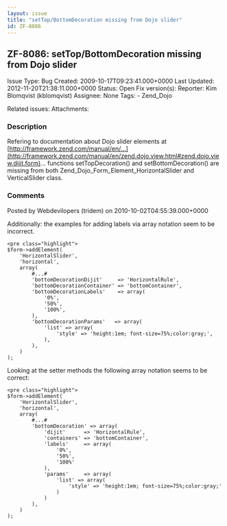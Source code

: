 ```yaml
---
layout: issue
title: "setTop/BottomDecoration missing from Dojo slider"
id: ZF-8086
---
```


ZF-8086: setTop/BottomDecoration missing from Dojo slider
---------------------------------------------------------

 Issue Type: Bug Created: 2009-10-17T09:23:41.000+0000 Last Updated: 2012-11-20T21:38:11.000+0000 Status: Open Fix version(s): 
 Reporter:  Kim Blomqvist (kblomqvist)  Assignee:  None  Tags: - Zend\_Dojo
 
 Related issues: 
 Attachments: 
### Description

Refering to documentation about Dojo slider elements at [http://framework.zend.com/manual/en/…](http://framework.zend.com/manual/en/zend.dojo.view.html#zend.dojo.view.dijit.form)... functions setTopDecoration() and setBottomDecoration() are missing from both Zend\_Dojo\_Form\_Element\_HorizontalSlider and VerticalSlider class.

 

 

### Comments

Posted by Webdevilopers (tridem) on 2010-10-02T04:55:39.000+0000

Additionally: the examples for adding labels via array notation seem to be incorrect.

 
    <pre class="highlight">
    $form->addElement(
        'HorizontalSlider',
        'horizontal',
        array(
            #...#
            'bottomDecorationDijit'     => 'HorizontalRule',
            'bottomDecorationContainer' => 'bottomContainer',
            'bottomDecorationLabels'    => array(
                '0%',
                '50%',
                '100%',
            ),
            'bottomDecorationParams'   => array(
                'list' => array(
                    'style' => 'height:1em; font-size=75%;color:gray;',
                ),
            ),
        )
    );


Looking at the setter methods the following array notation seems to be correct:

 
    <pre class="highlight">
    $form->addElement(
        'HorizontalSlider',
        'horizontal',
        array(
            #...#
            'bottomDecoration' => array(
                'dijit'      => 'HorizontalRule',
                'containers' => 'bottomContainer',
                'labels'     => array(
                    '0%',
                    '50%',
                    '100%'
                ),
                'params'     => array(
                    'list' => array(
                        'style' => 'height:1em; font-size=75%;color:gray;'
                    )
                )
            ),
        )
    );


 

 